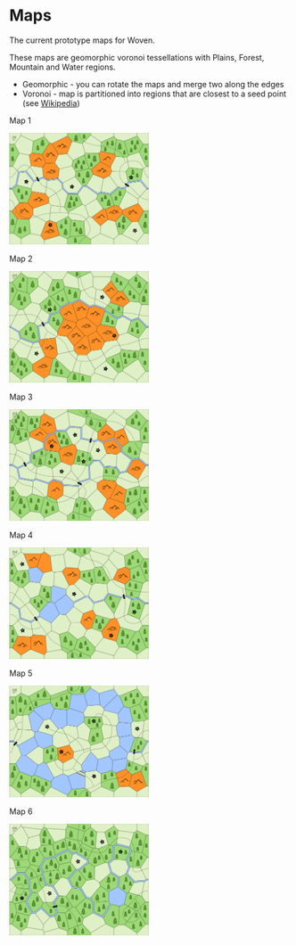 # Maps

The current prototype maps for Woven.

These maps are geomorphic voronoi tessellations with Plains, Forest, Mountain and Water regions.

* Geomorphic - you can rotate the maps and merge two along the edges
* Voronoi - map is partitioned into regions that are closest to a seed point (see [Wikipedia](https://en.wikipedia.org/wiki/Voronoi_diagram))

Map 1

<a href="http:garykac.github.io/woven/archive/maps/v2-voronoi-r2/map-01.jpg"><img src="../archive/maps/v2-voronoi-r2/map-01.jpg" height="200"/></a>

Map 2

<a href="http:garykac.github.io/woven/maps/map-02.jpg"><img src="../archive/maps/v2-voronoi-r2/map-02.jpg" height="200"/></a>

Map 3

<a href="http:garykac.github.io/woven/maps/map-03.jpg"><img src="../archive/maps/v2-voronoi-r2/map-03.jpg" height="200"/></a>

Map 4

<a href="http:garykac.github.io/woven/maps/map-04.jpg"><img src="../archive/maps/v2-voronoi-r2/map-04.jpg" height="200"/></a>

Map 5

<a href="http:garykac.github.io/woven/maps/map-05.jpg"><img src="../archive/maps/v2-voronoi-r2/map-05.jpg" height="200"/></a>

Map 6

<a href="http:garykac.github.io/woven/maps/map-06.jpg"><img src="../archive/maps/v2-voronoi-r2/map-06.jpg" height="200"/></a>
